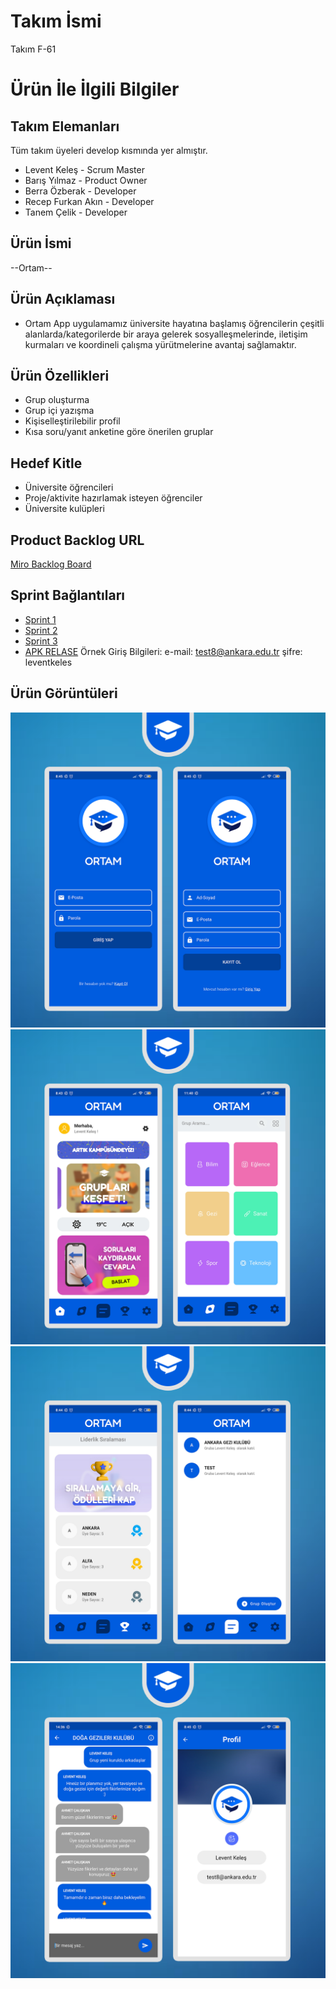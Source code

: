 # **Takım İsmi**

Takım F-61

# Ürün İle İlgili Bilgiler

## Takım Elemanları

Tüm takım üyeleri develop kısmında yer almıştır.

- Levent Keleş - Scrum Master 
- Barış Yılmaz - Product Owner
- Berra Özberak - Developer
- Recep Furkan Akın - Developer
- Tanem Çelik - Developer

## Ürün İsmi

--Ortam--

## Ürün Açıklaması

- Ortam App uygulamamız üniversite hayatına başlamış öğrencilerin çeşitli alanlarda/kategorilerde bir araya gelerek sosyalleşmelerinde, iletişim kurmaları ve koordineli çalışma yürütmelerine avantaj sağlamaktır. 

## Ürün Özellikleri

- Grup oluşturma
- Grup içi yazışma
- Kişiselleştirilebilir profil
- Kısa soru/yanıt anketine göre önerilen gruplar

## Hedef Kitle

- Üniversite öğrencileri
- Proje/aktivite hazırlamak isteyen öğrenciler
- Üniversite kulüpleri

## Product Backlog URL

[Miro Backlog Board](https://miro.com/app/board/uXjVM9qwV6E=/)

## Sprint Bağlantıları
- [Sprint 1](https://github.com/leventkeles/OUA-Bootcamp-F-61/blob/main/ProjectManagement/sprint-1.md)
- [Sprint 2](https://github.com/leventkeles/OUA-Bootcamp-F-61/blob/main/ProjectManagement/sprint-2.md)
- [Sprint 3](https://github.com/leventkeles/OUA-Bootcamp-F-61/blob/main/ProjectManagement/sprint-3.md)
- [APK RELASE](https://drive.google.com/file/d/1EHgTIksfD0PaqoQxC-pHXHm6XtH44pJT/view?usp=drive_link)
Örnek Giriş Bilgileri: e-mail: test8@ankara.edu.tr şifre: leventkeles

## Ürün Görüntüleri

![Screenshot 1](https://raw.githubusercontent.com/leventkeles/OUA-Bootcamp-F-61/main/ProjectManagement/gorsel1.png)
![Screenshot 1](https://raw.githubusercontent.com/leventkeles/OUA-Bootcamp-F-61/main/ProjectManagement/gorsel2.png)
![Screenshot 1](https://raw.githubusercontent.com/leventkeles/OUA-Bootcamp-F-61/main/ProjectManagement/gorsel3.png)
![Screenshot 1](https://raw.githubusercontent.com/leventkeles/OUA-Bootcamp-F-61/main/ProjectManagement/gorsel4.png)

